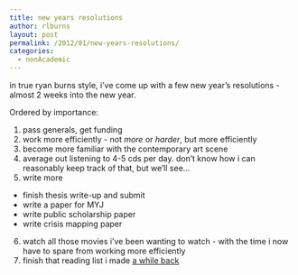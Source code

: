```yaml
---
title: new years resolutions
author: rlburns
layout: post
permalink: /2012/01/new-years-resolutions/
categories:
  - nonAcademic
---
```

in true ryan burns style, i’ve come up with a few new year’s resolutions - almost 2 weeks into the new year.

Ordered by importance:  
1. pass generals, get funding  
2. work more efficiently - not *more* or *harder*, but more efficiently  
3. become more familiar with the contemporary art scene  
4. average out listening to 4-5 cds per day. don’t know how i can reasonably keep track of that, but we’ll see...  
5. write more

-   finish thesis write-up and submit
-   write a paper for MYJ
-   write public scholarship paper
-   write crisis mapping paper

6. watch all those movies i’ve been wanting to watch - with the time i now have to spare from working more efficiently  
7. finish that reading list i made [a while back](http://burnsr77.github.io/2011/11/reading-list/)